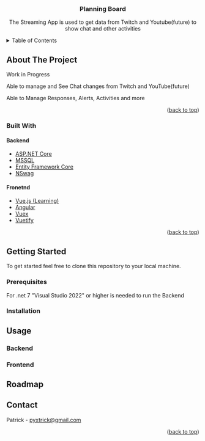 <div id="top"></div>

<!-- PROJECT LOGO -->
<br />

<div align="center">

<h3 align="center">Planning Board</h3>

  <p align="center">
    The Streaming App is used to get data from Twitch and Youtube(future) to show chat and other activities
  </p>
</div>

<!-- TABLE OF CONTENTS -->
<details>
  <summary>Table of Contents</summary>
  <ol>
    <li>
      <a href="#about-the-project">About The Project</a>
      <ul>
        <li><a href="#built-with">Built With</a></li>
      </ul>
    </li>
    <li>
      <a href="#getting-started">Getting Started</a>
      <ul>
        <li><a href="#prerequisites">Prerequisites</a></li>
        <li><a href="#installation">Installation</a></li>
      </ul>
    </li>
    <li><a href="#usage">Usage</a></li>
    <li><a href="#roadmap">Roadmap</a></li>
  </ol>
</details>

<!-- ABOUT THE PROJECT -->

## About The Project

Work in Progress

Able to manage and See Chat changes from Twitch and YouTube(future)

Able to Manage Responses, Alerts, Activities and more

<p align="right">(<a href="#top">back to top</a>)</p>

### Built With

#### Backend

- [ASP.NET Core](https://docs.microsoft.com/en-us/aspnet/core/introduction-to-aspnet-core?view=aspnetcore-6.0)
- [MSSQL](https://docs.microsoft.com/en-us/sql/sql-server/?view=sql-server-ver16)
- [Entity Framework Core](https://docs.microsoft.com/en-us/ef/core/)
- [NSwag](https://github.com/RicoSuter/NSwag)

#### Fronetnd

- [Vue.js (Learning)](https://vuejs.org/)
- [Angular](https://angular.io/)
- [Vuex](https://vuex.vuejs.org/)
- [Vuetify](https://vuetifyjs.com/en/)

<p align="right">(<a href="#top">back to top</a>)</p>

<!-- GETTING STARTED -->

## Getting Started

To get started feel free to clone this repository to your local machine.

### Prerequisites

For .net 7 "Visual Studio 2022" or higher is needed to run the Backend

### Installation

## Usage

### Backend

### Frontend

## Roadmap

## Contact

Patrick - pyxtrick@gmail.com

<p align="right">(<a href="#top">back to top</a>)</p>
